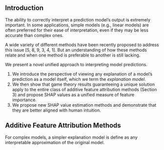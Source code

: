 

## Introduction

The ability to correctly interpret a prediction model’s output is extremely important. In some applications, simple models (e.g., linear models) are often preferred for their ease of interpretation, even if they may be less accurate than complex ones.

A wide variety of different methods have been recently proposed to address this issue [5, 8, 9, 3, 4, 1]. But an understanding of how these methods relate and when one method is preferable to another is still lacking.

We present a novel unified approach to interpreting model predictions.

1. We introduce the perspective of viewing any explanation of a model’s prediction as a model itself, which we term the *explanation model*.
2. We then show that game theory results guaranteeing a unique solution apply to the entire class of additive feature attribution methods (Section 3) and propose SHAP values as a unified measure of feature importance.
3. We propose new SHAP value estimation methods and demonstrate that they are better aligned with human intuition.

## Additive Feature Attribution Methods

For complex models, a simpler explanation model is define as any interpretable approximation of the original model.